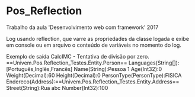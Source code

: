 # Pos_Reflection
Trabalho da aula 'Desenvolvimento web com framework' 2017

Log usando reflection, que varre as propriedades da classe logada e exibe em console ou em arquivo o conteúdo de variáveis no momento do log.

Exemplo de saída
CalcIMC - Tentativa de divisão por zero.
==Univem.Pos.Reflection_Testes.Entity.Person==
Languages(String[]):[Português,Inglês,Francês]
Name(String):Pessoa 1
Age(Int32):0
Weight(Decimal):60
Height(Decimal):0
PersonType(PersonType):FISICA
Endereco(Address):==Univem.Pos.Reflection_Testes.Entity.Address==
Street(String):Rua abc
Number(Int32):100
